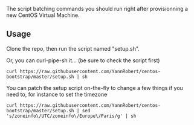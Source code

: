 The script batching commands you should run right after provisionning a new CentOS Virtual Machine.


## Usage

Clone the repo, then run the script named "setup.sh".


Or, you can curl-pipe-sh it... (be sure to check the script first)


```shell
curl https://raw.githubusercontent.com/YannRobert/centos-bootstrap/master/setup.sh | sh

```

You can patch the setup script on-the-fly to change a few things if you need to, for instance to set the timezone
```shell
curl https://raw.githubusercontent.com/YannRobert/centos-bootstrap/master/setup.sh | sed 's/zoneinfo\/UTC/zoneinfo\/Europe\/Paris/g' | sh

```

